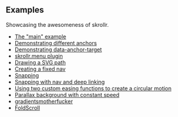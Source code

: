 Examples
------

Showcasing the awesomeness of skrollr.

* [The "main" example](http://prinzhorn.github.com/skrollr/)
* [Demonstrating different anchors](http://prinzhorn.github.com/skrollr/examples/anchors.html)
* [Demonstrating data-anchor-target](http://prinzhorn.github.com/skrollr/examples/anchor_target.html)
* [skrollr.menu plugin](http://prinzhorn.github.com/skrollr/examples/skrollr.menu.html)
* [Drawing a SVG path](http://prinzhorn.github.com/skrollr/examples/path.html)
* [Creating a fixed nav](http://prinzhorn.github.com/skrollr/examples/fixed_nav.html)
* [Snapping](http://prinzhorn.github.com/skrollr/examples/snapping.html)
* [Snapping with nav and deep linking](http://prinzhorn.github.com/skrollr/examples/snapping_nav.html)
* [Using two custom easing functions to create a circular motion](http://prinzhorn.github.com/skrollr/examples/circular_motion.html)
* [Parallax background with constant speed](http://prinzhorn.github.com/skrollr/examples/bg_constant_speed_less.html)
* [gradientsmotherfucker](http://prinzhorn.github.com/skrollr/examples/gradientsmotherfucker.html)
* [FoldScroll](http://prinzhorn.github.com/skrollr/examples/foldscroll.html)